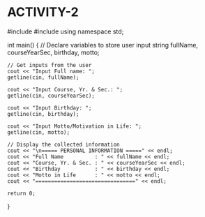 # ACTIVITY-2
#include <iostream>
#include <string>
using namespace std;

int main() {
    // Declare variables to store user input
    string fullName, courseYearSec, birthday, motto;

    // Get inputs from the user
    cout << "Input Full name: ";
    getline(cin, fullName);

    cout << "Input Course, Yr. & Sec.: ";
    getline(cin, courseYearSec);

    cout << "Input Birthday: ";
    getline(cin, birthday);

    cout << "Input Motto/Motivation in Life: ";
    getline(cin, motto);

    // Display the collected information
    cout << "\n===== PERSONAL INFORMATION =====" << endl;
    cout << "Full Name          : " << fullName << endl;
    cout << "Course, Yr. & Sec. : " << courseYearSec << endl;
    cout << "Birthday           : " << birthday << endl;
    cout << "Motto in Life      : " << motto << endl;
    cout << "================================" << endl;

    return 0;
}

